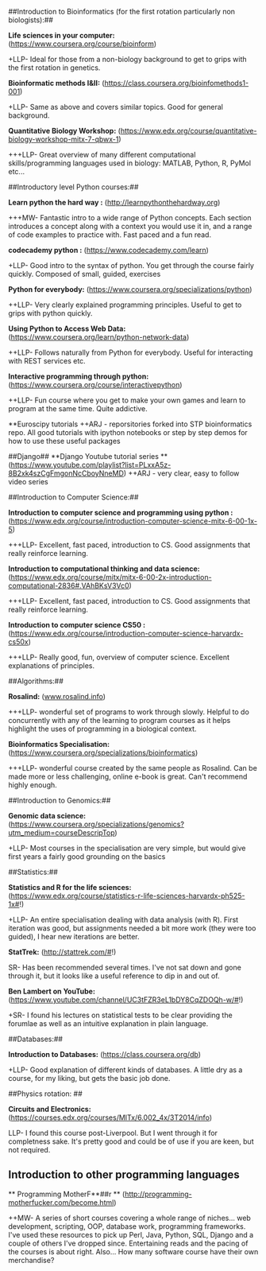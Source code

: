 ##Introduction to Bioinformatics (for the first rotation particularly non biologists):##

**Life sciences in your computer:**    (https://www.coursera.org/course/bioinform)

+LLP- Ideal for those from a non-biology background to get to grips with the first rotation in genetics. 
    
 **Bioinformatic methods I&II:**   (https://class.coursera.org/bioinfomethods1-001)
  
+LLP- Same as above and covers similar topics. Good for general background.

**Quantitative Biology Workshop:**    (https://www.edx.org/course/quantitative-biology-workshop-mitx-7-qbwx-1)

+++LLP- Great overview of many different computational skills/programming languages used in biology: MATLAB, Python, R, PyMol etc...  

##Introductory level Python courses:##

**Learn python the hard way :** (http://learnpythonthehardway.org)

+++MW- Fantastic intro to a wide range of Python concepts. Each section introduces a concept along with a context you would use it in, and a range of code examples to practice with. Fast paced and a fun read.

**codecademy python :**    (https://www.codecademy.com/learn)
  
+LLP- Good intro to the syntax of python. You  get through the course fairly quickly. Composed of small, guided, exercises
    
**Python for everybody:**    (https://www.coursera.org/specializations/python)
  
++LLP- Very clearly explained programming principles. Useful to get to grips with python quickly.

**Using Python to Access Web Data:**    (https://www.coursera.org/learn/python-network-data)

++LLP- Follows naturally from Python for everybody. Useful for interacting with REST services etc.

**Interactive programming through python:**   (https://www.coursera.org/course/interactivepython)
  
++LLP- Fun course where you get to make your own games and learn to program at the same time. Quite addictive.

**Euroscipy tutorials
++ARJ - reporsitories forked into STP bioinformatics repo. All good tutorials with ipython notebooks or step by step demos for how to use these useful packages
  
##Django##
**Django Youtube tutorial series **
(https://www.youtube.com/playlist?list=PLxxA5z-8B2xk4szCgFmgonNcCboyNneMD)
++ARJ  - very clear, easy to follow video series

##Introduction to Computer Science:##

**Introduction to computer science and programming using python :**
  (https://www.edx.org/course/introduction-computer-science-mitx-6-00-1x-5)
  
+++LLP- Excellent, fast paced, introduction to CS. Good assignments that really reinforce learning.

**Introduction to computational thinking and data science:** (https://www.edx.org/course/mitx/mitx-6-00-2x-introduction-computational-2836#.VAhBKsV3Vc0)
  
+++LLP- Excellent, fast paced, introduction to CS. Good assignments that really reinforce learning.
    
**Introduction to computer science CS50 :**    (https://www.edx.org/course/introduction-computer-science-harvardx-cs50x)
  
+++LLP- Really good, fun, overview of computer science. Excellent explanations of principles. 

##Algorithms:##

**Rosalind:**   (www.rosalind.info)
  
+++LLP- wonderful set of programs to work through slowly. Helpful to do concurrently with any of the learning to program courses as it helps highlight the uses of programming in a biological context.
    
**Bioinformatics Specialisation:**  (https://www.coursera.org/specializations/bioinformatics)
  
+++LLP- wonderful course created by the same people as Rosalind. Can be made more or less challenging, online e-book is great. Can't recommend highly enough. 

##Introduction to Genomics:##

**Genomic data science:**    (https://www.coursera.org/specializations/genomics?utm_medium=courseDescripTop)
  
+LLP- Most courses in the specialisation are very simple, but would give first years a fairly good grounding on the basics
  
##Statistics:##

**Statistics and R for the life sciences:** (https://www.edx.org/course/statistics-r-life-sciences-harvardx-ph525-1x#!)
  
+LLP- An entire specialisation dealing with data analysis (with R).  First iteration was good, but assignments needed a bit more work (they were too guided), I hear new iterations are better. 

**StatTrek:** (http://stattrek.com/#!)
  
SR- Has been recommended several times. I've not sat down and gone through it, but it looks like a useful reference to dip in and out of. 

**Ben Lambert on YouTube:** (https://www.youtube.com/channel/UC3tFZR3eL1bDY8CqZDOQh-w/#!)
  
+SR- I found his lectures on statistical tests to be clear providing the forumlae as well as an intuitive explanation in plain language. 

##Databases:##

**Introduction to Databases:**  (https://class.coursera.org/db)
  
+LLP- Good explanation of different kinds of databases. A little dry as a course, for my liking, but gets the basic job done.

##Physics rotation: ##

**Circuits and Electronics:**   (https://courses.edx.org/courses/MITx/6.002_4x/3T2014/info)
  
LLP- I found this course post-Liverpool. But I went through it for completness sake. It's pretty good and could be of use if you are keen, but not required.
 
## Introduction to other programming languages ##

** Programming MotherF\*\*\#\#r ** (http://programming-motherfucker.com/become.html)

++MW- A series of short courses covering a whole range of niches... web development, scripting, OOP, database work, programming frameworks. I've used these resources to pick up Perl, Java, Python, SQL, Django and a couple of others I've dropped since. Entertaining reads and the pacing of the courses is about right. Also... How many software course have their own merchandise?
